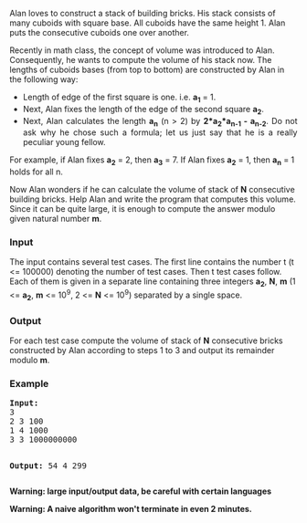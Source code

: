 <p>Alan loves to construct a stack of building bricks. His stack consists of many cuboids with square
base. All cuboids have the same height 1. Alan puts the consecutive cuboids one over another.
</p><p>Recently in math class, the concept of volume was introduced to Alan. Consequently, he wants to
compute the volume of his stack now. The lengths of cuboids bases (from top to bottom) are constructed
by Alan in the following way:</p>
<div align="justify">
    <ul>
        <li>
	 Length of edge of the first square is one. i.e. <b>a<sub>1</sub></b> = 1.
        </li><li>
        Next, Alan fixes the length of the edge of the second square <b>a<sub>2</sub></b>.
        </li><li>
        Next, Alan calculates the length <b>a<sub>n</sub></b> (n &gt; 2) by <b>2*a<sub>2</sub>*a<sub>n-1</sub> - a<sub>n-2</sub></b>. Do not ask why he chose such a formula; let us just say that he is a really peculiar young fellow.
        </li>
    </ul>
</div>
<p>For example, if Alan fixes <b>a<sub>2</sub></b> = 2, then <b>a<sub>3</sub></b> = 7. If Alan fixes <b>a<sub>2</sub></b> = 1, then <b>a<sub>n</sub></b> = 1 holds for all n.
</p><p>Now Alan wonders if he can calculate the volume of stack of <b>N</b> consecutive building bricks. Help
Alan and write the program that computes this volume. Since it can be quite large, it is enough to
compute the answer modulo given natural number <b>m</b>.</p>
<h3>Input</h3>
<p>The input contains several test cases. The first line contains the number t (t &lt;= 100000) denoting the number
of test cases. Then t test cases follow. Each of them is given in a separate line containing three integers
<b>a<sub>2</sub></b>, <b>N</b>, <b>m</b> (1 &lt;= <b>a<sub>2</sub></b>, <b>m</b> &lt;= 10<sup>9</sup>, 2 &lt;= <b>N</b> &lt;= 10<sup>9</sup>) separated by a single space.</p>
<h3>Output</h3>
<p>For each test case compute the volume of stack of <b>N</b> consecutive bricks constructed by Alan
according to steps 1 to 3 and output its remainder modulo <b>m</b>.</p>
<h3>Example</h3>
<pre><b>Input:</b>
3
2 3 100
1 4 1000
3 3 1000000000

<b>Output:</b>
54
4
299
</pre>
<p><b>Warning: large input/output data, be careful with certain languages</b>
</p><p><b>Warning: A naive algorithm won't terminate in even 2 minutes.</b></p>